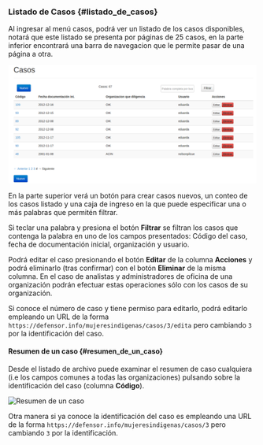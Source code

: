 ### Listado de Casos  {#listado_de_casos}
 
Al ingresar al menú casos, podrá ver un listado de los casos disponibles, 
notará que este listado se presenta por páginas de 25 casos, en la parte 
inferior encontrará una barra de navegacion que le permite pasar de una 
página a otra.

![Listado de casos](img/lista_de_casos.png)

En la parte superior verá un botón para crear casos nuevos, un conteo de 
los casos listado y una caja de ingreso en la que puede especificar una o 
más palabras que permitén filtrar.

Si teclar una palabra y presiona el botón __Filtrar__ se filtran los casos 
que contenga la palabra en uno de los campos presentados: Código del caso, 
fecha de documentación inicial, organización y usuario.

Podrá editar el caso presionando el botón __Editar__ de la columna 
__Acciones__ y podrá eliminarlo (tras confirmar) con el botón __Eliminar__
de la misma columna.  En el caso de analistas y administradores de oficina 
de una organización podrán efectuar estas operaciones sólo con los casos 
de su organización.

Si conoce el número de caso y tiene permiso para editarlo, podrá editarlo 
empleando un URL de la forma 
```https://defensor.info/mujeresindigenas/casos/3/edita```
pero cambiando ```3``` por la identificación del caso.


#### Resumen de un caso {#resumen_de_un_caso}

Desde el listado de archivo puede examinar el resumen de caso 
cualquiera (i.e los campos comunes a todas las organizaciones) pulsando 
sobre la identificación del caso (columna **Código**). 


![Resumen de un caso](img/resumen.png)

Otra manera si ya conoce la identificación del caso es empleando una URL 
de la forma ```https://defensor.info/mujeresindigenas/casos/3```
pero cambiando ```3``` por la identificación.



